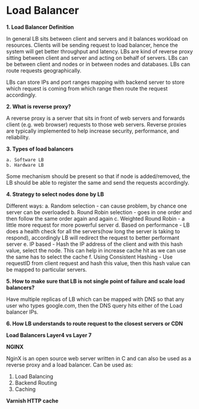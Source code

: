 # Load Balancer

**1. Load Balancer Definition**

In general LB sits between client and servers and it balances workload on resources.
Clients will be sending request to load balancer, hence the system will get better throughput and latency.
LBs are kind of reverse proxy sitting between client and server and acting on behalf of servers.
LBs can be between client and nodes or in between nodes and databases.
LBs can route requests geographically.

LBs can store IPs and port ranges mapping with backend server to store which request is coming from which range 
then route the request accordingly.

**2. What is reverse proxy?**

A reverse proxy is a server that sits in front of web servers and forwards client (e.g. web browser) requests to those web servers. 
Reverse proxies are typically implemented to help increase security, performance, and reliability. 

**3. Types of load balancers**

    a. Software LB
    b. Hardware LB

Some mechanism should be present so that if node is added/removed, the LB should be able to register the same and send the requests accordingly.
 
**4. Strategy to select nodes done by LB**

Different ways:
a. Random selection - can cause problem, by chance one server can be overloaded
b. Round Robin selection - goes in one order and then follow the same order again and again
c. Weighted Round Robin - a little more request for more powerful server 
d. Based on performance - LB does a health check for all the servers(how long the server is taking to respond), 
accordingly LB will redirect the request to better performant server
e. IP based - Hash the IP address of the client and with this hash value, select the node. 
This can help in increase cache hit as we can use the same has to select the cache
f. Using Consistent Hashing - Use requestID from client request and hash this value, then this hash value can be mapped to particular servers.
 
**5. How to make sure that LB is not single point of failure and scale load balancers?**

Have multiple replicas of LB which can be mapped with DNS so that any user who types google.com, 
then the DNS query hits either of the Load balancer IPs.

**6. How LB understands to route request to the closest servers or CDN**

**Load Balancers Layer4 vs Layer 7**

**NGINX**

NginX is an open source web server written in C and can also be used as a reverse proxy and a load balancer.
Can be used as:
1. Load Balancing
2. Backend Routing
3. Caching

**Varnish HTTP cache**


